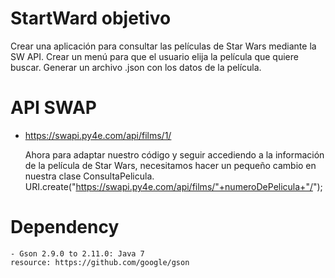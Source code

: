 # StartWard objetivo
Crear una aplicación para consultar las películas de Star Wars mediante la SW API.
Crear un menú para que el usuario elija la película que quiere buscar.
Generar un archivo .json con los datos de la película.

# API SWAP
- https://swapi.py4e.com/api/films/1/

    Ahora para adaptar nuestro código y seguir accediendo a la información de la película de Star Wars, necesitamos hacer un pequeño cambio en nuestra clase ConsultaPelicula.
    URI.create("https://swapi.py4e.com/api/films/"+numeroDePelicula+"/");

# Dependency
    - Gson 2.9.0 to 2.11.0: Java 7
    resource: https://github.com/google/gson
